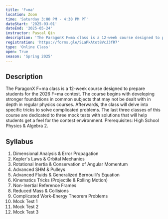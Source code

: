 ```yaml
---
title: 'F=ma'
location: Zoom
time: 'Saturday 3:00 PM - 4:30 PM PT'
dateStart: '2025-03-01'
dateEnd: '2025-05-24'
instructor: Pascal Qin
description: 'The ParagonX F=ma class is a 12-week course designed to prepare students for the 2026 F=ma contest. The course begins with developing stronger foundations in common subjects that may not be dealt with in depth in regular physics courses. Afterwards, the class will delve into specific tricks to solve complicated problems.'
registration: 'https://forms.gle/SLaPkAtot8VcJ3fR7'
type: 'Online Class'
open: True
season: 'Spring 2025'
---
```


## Description

The ParagonX F=ma class is a 12-week course designed to prepare students for the 2026 F=ma contest. The course begins with developing stronger foundations in common subjects that may not be dealt with in depth in regular physics courses. Afterwards, the class will delve into specific tricks to solve complicated problems. The last three classes of this course are dedicated to three mock tests with solutions that will help students get a feel for the contest environment. Prerequisites: High School Physics & Algebra 2.

## Syllabus

1. Dimensional Analysis & Error Propagation
2. Kepler's Laws & Orbital Mechanics
3. Rotational Inertia & Conservation of Angular Momentum
4. Advanced SHM & Pulleys
5. Advanced Fluids & Generalized Bernoulli's Equation
6. Kinematics Tricks (Projectile & Rolling Motion)
7. Non-Inertial Reference Frames
8. Reduced Mass & Collisions
9. Complicated Work-Energy Theorem Problems
10. Mock Test 1
11. Mock Test 2
12. Mock Test 3
